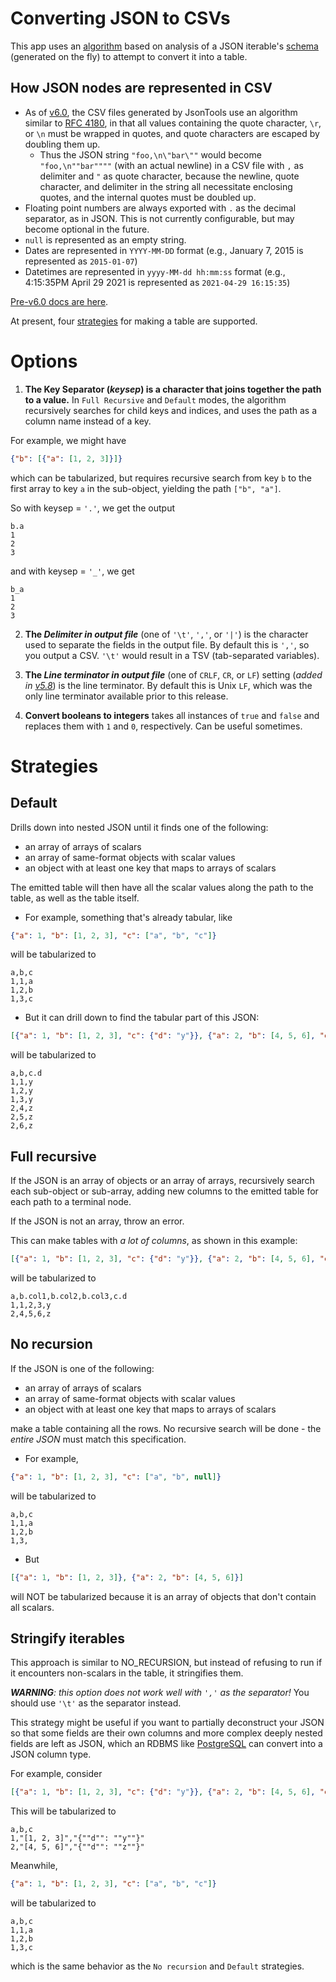 # Converting JSON to CSVs #
This app uses an [algorithm](https://github.com/molsonkiko/JsonToolsNppPlugin/blob/main/JsonToolsNppPlugin/JSONTools/JsonTabularize.cs) based on analysis of a JSON iterable's [schema](https://github.com/molsonkiko/JsonToolsNppPlugin/blob/main/JsonToolsNppPlugin/JSONTools/JsonSchemaMaker.cs) (generated on the fly) to attempt to convert it into a table.


## How JSON nodes are represented in CSV ##
* As of [v6.0](/CHANGELOG.md#600---2023-12-13), the CSV files generated by JsonTools use an algorithm similar to [RFC 4180](https://www.ietf.org/rfc/rfc4180.txt), in that all values containing the quote character, `\r`, or `\n` must be wrapped in quotes, and quote characters are escaped by doubling them up.
    * Thus the JSON string `"foo,\n\"bar\""` would become `"foo,\n""bar""""` (with an actual newline) in a CSV file with `,` as delimiter and `"` as quote character, because the newline, quote character, and delimiter in the string all necessitate enclosing quotes, and the internal quotes must be doubled up.
* Floating point numbers are always exported with `.` as the decimal separator, as in JSON. This is not currently configurable, but may become optional in the future.
* `null` is represented as an empty string.
* Dates are represented in `YYYY-MM-DD` format (e.g., January 7, 2015 is represented as `2015-01-07`)
* Datetimes are represented in `yyyy-MM-dd hh:mm:ss` format (e.g., 4:15:35PM April 29 2021 is represented as `2021-04-29 16:15:35`)

[Pre-v6.0 docs are here](https://github.com/molsonkiko/JsonToolsNppPlugin/blob/110cbb7d30c6a48cd2c7cfac3cb65534230b9c86/docs/json-to-csv.md).

At present, four [strategies](#strategies) for making a table are supported.

# Options #
1. __The Key Separator (*keysep*) is a character that joins together the path to a value.__ In `Full Recursive` and `Default` modes, the algorithm recursively searches for child keys and indices, and uses the path as a column name instead of a key.

For example, we might have 

```json
{"b": [{"a": [1, 2, 3]}]}
```
which can be tabularized, but requires recursive search from key `b` to the first array to key `a` in the sub-object, yielding the path
`["b", "a"]`.

 So with keysep = `'.'`, we get the output
```
b.a
1
2
3
```

and with keysep = `'_'`, we get
```
b_a
1
2
3
```

2. __The *Delimiter in output file*__ (one of `'\t'`, `','`, or `'|'`) is the character used to separate the fields in the output file. By default this is `','`, so you output a CSV. `'\t'` would result in a TSV (tab-separated variables).

3. __The *Line terminator in output file*__ (one of `CRLF`, `CR`, or `LF`) setting (*added in [v5.8](/CHANGELOG.md#580---2023-10-09)*) is the line terminator. By default this is Unix `LF`, which was the only line terminator available prior to this release.

4. __Convert booleans to integers__ takes all instances of `true` and `false` and replaces them with `1` and `0`, respectively. Can be useful sometimes.

# Strategies #
## Default ##
Drills down into nested JSON until it finds one of the following:
* an array of arrays of scalars
* an array of same-format objects with scalar values
* an object with at least one key that maps to arrays of scalars

The emitted table will then have all the scalar values along the path to the table, as well as the table itself.
* For example, something that's already tabular, like
```json
{"a": 1, "b": [1, 2, 3], "c": ["a", "b", "c"]}
```
will be tabularized to
```
a,b,c
1,1,a
1,2,b
1,3,c
```

* But it can drill down to find the tabular part of this JSON:
```json
[{"a": 1, "b": [1, 2, 3], "c": {"d": "y"}}, {"a": 2, "b": [4, 5, 6], "c": {"d": "z"}}]
```
will be tabularized to
```
a,b,c.d
1,1,y
1,2,y
1,3,y
2,4,z
2,5,z
2,6,z
```

## Full recursive ##
If the JSON is an array of objects or an array of arrays, recursively search each sub-object or sub-array, adding new columns to the emitted table for each path to a terminal node.

If the JSON is not an array, throw an error.

This can make tables with *a lot of columns*, as shown in this example:
```json
[{"a": 1, "b": [1, 2, 3], "c": {"d": "y"}}, {"a": 2, "b": [4, 5, 6], "c": {"d": "z"}}]
```
will be tabularized to
```
a,b.col1,b.col2,b.col3,c.d
1,1,2,3,y
2,4,5,6,z
```

## No recursion ##
If the JSON is one of the following:
* an array of arrays of scalars
* an array of same-format objects with scalar values
* an object with at least one key that maps to arrays of scalars

make a table containing all the rows. No recursive search will be done - the *entire JSON* must match this specification.

* For example, 
```json
{"a": 1, "b": [1, 2, 3], "c": ["a", "b", null]}
```
will be tabularized to
```
a,b,c
1,1,a
1,2,b
1,3,
```
* But
```json
[{"a": 1, "b": [1, 2, 3]}, {"a": 2, "b": [4, 5, 6]}]
```
will NOT be tabularized because it is an array of objects that don't contain all scalars.

## Stringify iterables ##

This approach is similar to NO_RECURSION, but instead of refusing to run if it encounters
non-scalars in the table, it stringifies them.

*__WARNING__: this option does not work well with `','` as the separator!* You should use `'\t'` as the separator instead.

This strategy might be useful if you want to partially deconstruct your JSON so that some fields are their own columns and more complex deeply nested fields are left as JSON, which an RDBMS like [PostgreSQL](https://www.postgresqltutorial.com/postgresql-tutorial/postgresql-json/) can convert into a JSON column type.

For example, consider
```json
[{"a": 1, "b": [1, 2, 3], "c": {"d": "y"}}, {"a": 2, "b": [4, 5, 6], "c": {"d": "z"}}]
```
This will be tabularized to
```
a,b,c
1,"[1, 2, 3]","{""d"": ""y""}"
2,"[4, 5, 6]","{""d"": ""z""}"
```
Meanwhile,
```json
{"a": 1, "b": [1, 2, 3], "c": ["a", "b", "c"]}
```
will be tabularized to
```
a,b,c
1,1,a
1,2,b
1,3,c
```
which is the same behavior as the `No recursion` and `Default` strategies.